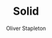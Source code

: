 ---
title: Solid
github: https://github.com/st4ple/solid-jekyll
demo: http://st4ple.github.io/solid-jekyll/
author: Oliver Stapleton
ssg:
  - Jekyll
cms:
  - No Cms
---